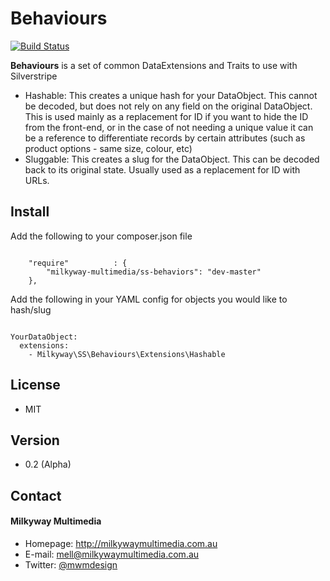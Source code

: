 Behaviours
========
[![Build Status](https://travis-ci.org/milkyway-multimedia/ss-behaviours.png?branch=master)](https://travis-ci.org/milkyway-multimedia/ss-behaviours)

**Behaviours** is a set of common DataExtensions and Traits to use with Silverstripe

* Hashable: This creates a unique hash for your DataObject. This cannot be decoded, but does not rely on any field on the original DataObject. This is used mainly as a replacement for ID if you want to hide the ID from the front-end, or in the case of not needing a unique value it can be a reference to differentiate records by certain attributes (such as product options - same size, colour, etc)
* Sluggable: This creates a slug for the DataObject. This can be decoded back to its original state. Usually used as a replacement for ID with URLs.

## Install
Add the following to your composer.json file
```

    "require"          : {
		"milkyway-multimedia/ss-behaviors": "dev-master"
	},

```

Add the following in your YAML config for objects you would like to hash/slug
```

YourDataObject:
  extensions:
    - Milkyway\SS\Behaviours\Extensions\Hashable

```

## License 
* MIT

## Version 
* 0.2 (Alpha)

## Contact
#### Milkyway Multimedia
* Homepage: http://milkywaymultimedia.com.au
* E-mail: mell@milkywaymultimedia.com.au
* Twitter: [@mwmdesign](https://twitter.com/mwmdesign "mwmdesign on twitter")